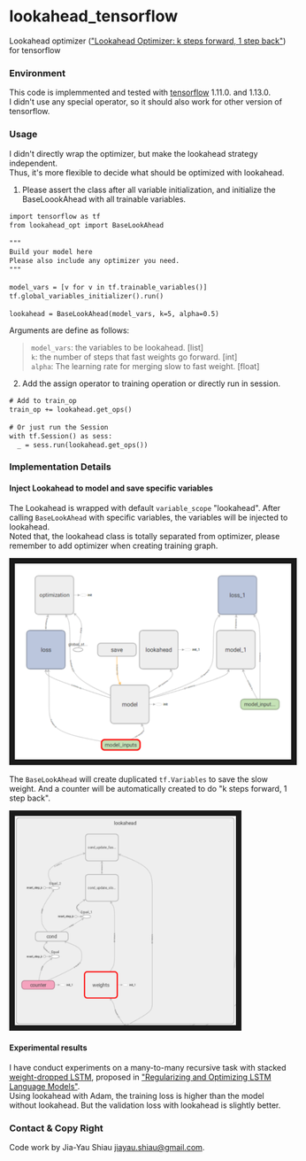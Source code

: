 # lookahead_tensorflow
Lookahead optimizer (["Lookahead Optimizer: k steps forward, 1 step back"](https://arxiv.org/abs/1907.08610)) for tensorflow

### Environment 
This code is implemmented and tested with [tensorflow](https://www.tensorflow.org/) 1.11.0. and 1.13.0. \
I didn't use any special operator, so it should also work for other version of tensorflow.

### Usage
I didn't directly wrap the optimizer, but make the lookahead strategy independent. \
Thus, it's more flexible to decide what should be optimized with lookahead.

1. Please assert the class after all variable initialization, and initialize the BaseLoookAhead with all trainable variables.
```
import tensorflow as tf
from lookahead_opt import BaseLookAhead

"""
Build your model here
Please also include any optimizer you need.
"""

model_vars = [v for v in tf.trainable_variables()]
tf.global_variables_initializer().run()

lookahead = BaseLookAhead(model_vars, k=5, alpha=0.5)
```
Arguments are define as follows:
> `model_vars`: the variables to be lookahead. [list]\
> `k`: the number of steps that fast weights go forward. [int]\
> `alpha`: The learning rate for merging slow to fast weight. [float]


2. Add the assign operator to training operation or directly run in session.

```
# Add to train_op
train_op += lookahead.get_ops()

# Or just run the Session
with tf.Session() as sess:
  _ = sess.run(lookahead.get_ops())
```

### Implementation Details

#### Inject Lookahead to model and save specific variables
The Lookahead is wrapped with default `variable_scope` "lookahead".
After calling `BaseLookAhead` with specific variables, the variables will be injected to lookahead.\
Noted that, the lookahead class is totally separated from optimizer, please remember to add optimizer when creating training graph. 

<img src="doc/graph.png" 
alt="Example template graph with lookahead" border="10" width="500" /></a>

The `BaseLookAhead` will create duplicated `tf.Variables` to save the slow weight.
And a counter will be automatically created to do "k steps forward, 1 step back".

<img src="doc/graph2.png" 
alt="Example template graph with lookahead" border="10" width="400" /></a>

#### Experimental results
I have conduct experiments on a many-to-many recursive task with stacked [weight-dropped LSTM](https://github.com/Janus-Shiau/6d_rot_tensorflow), proposed in ["Regularizing and Optimizing LSTM Language Models"](https://arxiv.org/abs/1708.02182). \
Using lookahead with Adam, the training loss is higher than the model without lookahead. But the validation loss with lookahead is slightly better.

### Contact & Copy Right
Code work by Jia-Yau Shiau <jiayau.shiau@gmail.com>.
